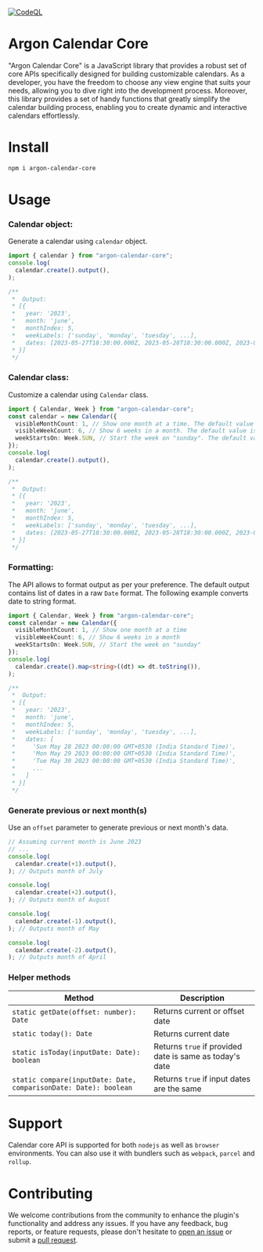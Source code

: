 [![CodeQL](https://github.com/scssyworks/argon-calendar-core/actions/workflows/codeql.yml/badge.svg)](https://github.com/scssyworks/argon-calendar-core/actions/workflows/codeql.yml)

# Argon Calendar Core

"Argon Calendar Core" is a JavaScript library that provides a robust set of core
APIs specifically designed for building customizable calendars. As a developer,
you have the freedom to choose any view engine that suits your needs, allowing
you to dive right into the development process. Moreover, this library provides
a set of handy functions that greatly simplify the calendar building process,
enabling you to create dynamic and interactive calendars effortlessly.

# Install

```sh
npm i argon-calendar-core
```

# Usage

### Calendar object:

Generate a calendar using `calendar` object.

```ts
import { calendar } from "argon-calendar-core";
console.log(
  calendar.create().output(),
);

/**
 *  Output:
 * [{
 *   year: '2023',
 *   month: 'june',
 *   monthIndex: 5,
 *   weekLabels: ['sunday', 'monday', 'tuesday', ...],
 *   dates: [2023-05-27T18:30:00.000Z, 2023-05-28T18:30:00.000Z, 2023-05-29T18:30:00.000Z, ...]
 * }]
 */
```

### Calendar class:

Customize a calendar using `Calendar` class.

```ts
import { Calendar, Week } from "argon-calendar-core";
const calendar = new Calendar({
  visibleMonthCount: 1, // Show one month at a time. The default value is 1.
  visibleWeekCount: 6, // Show 6 weeks in a month. The default value is 6.
  weekStartsOn: Week.SUN, // Start the week on "sunday". The default value is "sunday".
});
console.log(
  calendar.create().output(),
);

/**
 *  Output:
 * [{
 *   year: '2023',
 *   month: 'june',
 *   monthIndex: 5,
 *   weekLabels: ['sunday', 'monday', 'tuesday', ...],
 *   dates: [2023-05-27T18:30:00.000Z, 2023-05-28T18:30:00.000Z, 2023-05-29T18:30:00.000Z, ...]
 * }]
 */
```

### Formatting:

The API allows to format output as per your preference. The default output
contains list of dates in a raw `Date` format. The following example converts
date to string format.

```ts
import { Calendar, Week } from "argon-calendar-core";
const calendar = new Calendar({
  visibleMonthCount: 1, // Show one month at a time
  visibleWeekCount: 6, // Show 6 weeks in a month
  weekStartsOn: Week.SUN, // Start the week on "sunday"
});
console.log(
  calendar.create().map<string>((dt) => dt.toString()),
);

/**
 *  Output:
 * [{
 *   year: '2023',
 *   month: 'june',
 *   monthIndex: 5,
 *   weekLabels: ['sunday', 'monday', 'tuesday', ...],
 *   dates: [
 *     'Sun May 28 2023 00:00:00 GMT+0530 (India Standard Time)',
 *     'Mon May 29 2023 00:00:00 GMT+0530 (India Standard Time)',
 *     'Tue May 30 2023 00:00:00 GMT+0530 (India Standard Time)',
 *     ...
 *   ]
 * }]
 */
```

### Generate previous or next month(s)

Use an `offset` parameter to generate previous or next month's data.

```ts
// Assuming current month is June 2023
// ...
console.log(
  calendar.create(+1).output(),
); // Outputs month of July

console.log(
  calendar.create(+2).output(),
); // Outputs month of August

console.log(
  calendar.create(-1).output(),
); // Outputs month of May

console.log(
  calendar.create(-2).output(),
); // Outputs month of April
```

### Helper methods

| Method                                                           | Description                                             |
| ---------------------------------------------------------------- | ------------------------------------------------------- |
| `static getDate(offset: number): Date`                           | Returns current or offset date                          |
| `static today(): Date`                                           | Returns current date                                    |
| `static isToday(inputDate: Date): boolean`                       | Returns `true` if provided date is same as today's date |
| `static compare(inputDate: Date, comparisonDate: Date): boolean` | Returns `true` if input dates are the same              |

# Support

Calendar core API is supported for both `nodejs` as well as `browser`
environments. You can also use it with bundlers such as `webpack`, `parcel` and
`rollup`.

# Contributing

We welcome contributions from the community to enhance the plugin's
functionality and address any issues. If you have any feedback, bug reports, or
feature requests, please don't hesitate to
[open an issue](https://github.com/scssyworks/argon-calendar-core/issues) or
submit a
[pull request](https://github.com/scssyworks/argon-calendar-core/pulls).
